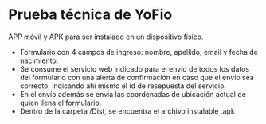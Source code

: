 # Prueba técnica de YoFio

APP móvil y APK para ser instalado en un dispositivo físico.

* Formulario con 4 campos de ingreso: nombre, apellido, email y fecha de nacimiento.
* Se consume el servicio web indicado para el envío de todos los datos del formulario con una alerta de confirmación en caso que el envio sea correcto, indicando ahi mismo el id de resepuesta del servicio.
* En el envío además se envia las coordenadas de ubicación actual de quien llena el formulario.
* Dentro de la carpeta /Dist, se encuentra el archivo instalable .apk 
